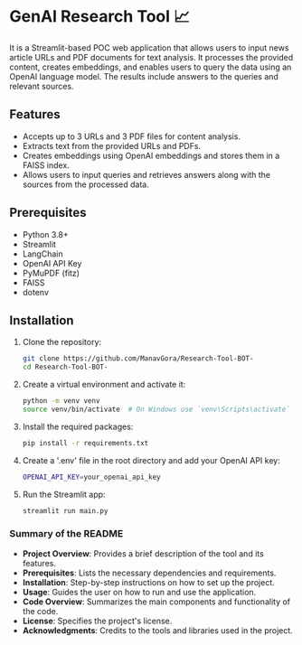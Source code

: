 # GenAI Research Tool 📈

It is a Streamlit-based POC web application that allows users to input news article URLs and PDF documents for text analysis. It processes the provided content, creates embeddings, and enables users to query the data using an OpenAI language model. The results include answers to the queries and relevant sources.

## Features

- Accepts up to 3 URLs and 3 PDF files for content analysis.
- Extracts text from the provided URLs and PDFs.
- Creates embeddings using OpenAI embeddings and stores them in a FAISS index.
- Allows users to input queries and retrieves answers along with the sources from the processed data.

## Prerequisites

- Python 3.8+
- Streamlit
- LangChain
- OpenAI API Key
- PyMuPDF (fitz)
- FAISS
- dotenv

## Installation

1. Clone the repository:
   ```bash
   git clone https://github.com/ManavGora/Research-Tool-BOT-
   cd Research-Tool-BOT-

2. Create a virtual environment and activate it:
   ```bash
   python -m venv venv
   source venv/bin/activate  # On Windows use `venv\Scripts\activate`

3. Install the required packages:
   ```bash
   pip install -r requirements.txt

4. Create a '.env' file in the root directory and add your OpenAI API key:
   ```bash
   OPENAI_API_KEY=your_openai_api_key

5. Run the Streamlit app:
   ```bash
   streamlit run main.py


### Summary of the README

- **Project Overview**: Provides a brief description of the tool and its features.
- **Prerequisites**: Lists the necessary dependencies and requirements.
- **Installation**: Step-by-step instructions on how to set up the project.
- **Usage**: Guides the user on how to run and use the application.
- **Code Overview**: Summarizes the main components and functionality of the code.
- **License**: Specifies the project's license.
- **Acknowledgments**: Credits to the tools and libraries used in the project.




